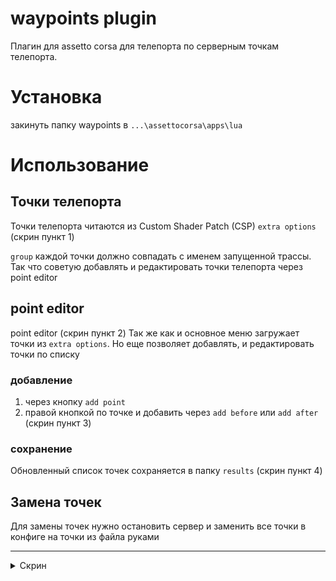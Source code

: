 # waypoints plugin

Плагин для assetto corsa для телепорта по серверным точкам телепорта.



# Установка
закинуть папку waypoints в `...\assettocorsa\apps\lua`

# Использование
## Точки телепорта
Точки телепорта читаются из Custom Shader Patch (CSP) `extra options` (скрин пункт 1)

`group` каждой точки должно совпадать с именем запущенной трассы.
Так что советую добавлять и редактировать точки телепорта через
point editor

## point editor
point editor (скрин пункт 2)
Так же как и основное меню загружает точки из `extra options`.
Но еще позволяет добавлять, и редактировать точки по списку
### добавление 
1) через кнопку `add point`
2) правой кнопкой по точке и добавить через `add before` или `add after` (скрин пункт 3)

### сохранение
Обновленный список точек сохраняется в папку `results` (скрин пункт 4)

## Замена точек
Для замены точек нужно остановить сервер и заменить все точки в конфиге на точки из файла руками

---
<details>
  <summary>Скрин</summary>
  ![wp](waypoints.png)
</details>